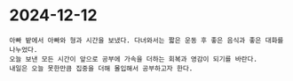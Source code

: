 # 2024-12-12

	아빠 밭에서 아빠와 형과 시간을 보냈다. 다녀와서는 짧은 운동 후 좋은 음식과 좋은 대화를 나누었다.
	오늘 보낸 모든 시간이 앞으로 공부에 가속을 더하는 회복과 영감이 되기를 바란다.
	내일은 오늘 못한만큼 집중을 더해 몰입해서 공부하고자 한다.